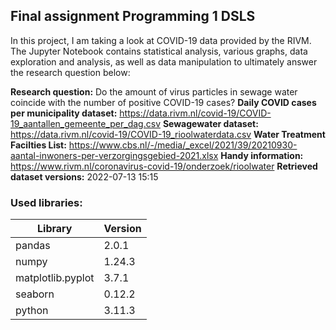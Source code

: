 ## Final assignment Programming 1 DSLS

In this project, I am taking a look at COVID-19 data provided by the RIVM. The Jupyter Notebook contains statistical analysis, various graphs, data exploration and analysis, as well as data manipulation to ultimately answer the research question below:

**Research question:** Do the amount of virus particles in sewage water coincide with the number of positive COVID-19 cases?
**Daily COVID cases per municipality dataset:** https://data.rivm.nl/covid-19/COVID-19_aantallen_gemeente_per_dag.csv
**Sewagewater dataset:** https://data.rivm.nl/covid-19/COVID-19_rioolwaterdata.csv
**Water Treatment Facilties List:** https://www.cbs.nl/-/media/_excel/2021/39/20210930-aantal-inwoners-per-verzorgingsgebied-2021.xlsx
**Handy information:** https://www.rivm.nl/coronavirus-covid-19/onderzoek/rioolwater
**Retrieved dataset versions:** 2022-07-13 15:15

### Used libraries:

| Library           | Version |
| ----------------- | ------- |
| pandas            | 2.0.1   |
| numpy             | 1.24.3  |
| matplotlib.pyplot | 3.7.1   |
| seaborn           | 0.12.2  |
| python            | 3.11.3  |
